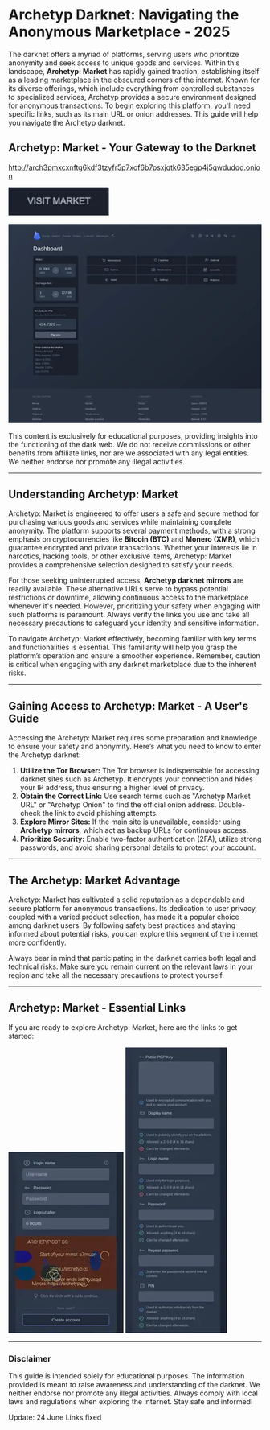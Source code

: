 # Archetyp Darknet: Navigating the Anonymous Marketplace - 2025

The darknet offers a myriad of platforms, serving users who prioritize anonymity and seek access to unique goods and services. Within this landscape, **Archetyp: Market** has rapidly gained traction, establishing itself as a leading marketplace in the obscured corners of the internet. Known for its diverse offerings, which include everything from controlled substances to specialized services, Archetyp provides a secure environment designed for anonymous transactions. To begin exploring this platform, you'll need specific links, such as its main URL or onion addresses. This guide will help you navigate the Archetyp darknet.

## Archetyp: Market - Your Gateway to the Darknet

http://arch3pmxcxnftg6kdf3tzyfr5p7xof6b7psxjqtk635egp4j5qwdudqd.onion

[<img src="/third-party/report.webp" width="200">](http://arch3pmxcxnftg6kdf3tzyfr5p7xof6b7psxjqtk635egp4j5qwdudqd.onion)

<a href="http://arch3pmxcxnftg6kdf3tzyfr5p7xof6b7psxjqtk635egp4j5qwdudqd.onion"><img src="/third-party/break.webp" alt="Archetyp Preview" style="max-width: 100%;"></a>

This content is exclusively for educational purposes, providing insights into the functioning of the dark web. We do not receive commissions or other benefits from affiliate links, nor are we associated with any legal entities. We neither endorse nor promote any illegal activities.

---

## Understanding Archetyp: Market

Archetyp: Market is engineered to offer users a safe and secure method for purchasing various goods and services while maintaining complete anonymity. The platform supports several payment methods, with a strong emphasis on cryptocurrencies like **Bitcoin (BTC)** and **Monero (XMR)**, which guarantee encrypted and private transactions. Whether your interests lie in narcotics, hacking tools, or other exclusive items, Archetyp: Market provides a comprehensive selection designed to satisfy your needs.

For those seeking uninterrupted access, **Archetyp darknet mirrors** are readily available. These alternative URLs serve to bypass potential restrictions or downtime, allowing continuous access to the marketplace whenever it's needed. However, prioritizing your safety when engaging with such platforms is paramount. Always verify the links you use and take all necessary precautions to safeguard your identity and sensitive information.

To navigate Archetyp: Market effectively, becoming familiar with key terms and functionalities is essential. This familiarity will help you grasp the platform’s operation and ensure a smoother experience. Remember, caution is critical when engaging with any darknet marketplace due to the inherent risks.

---

## Gaining Access to Archetyp: Market - A User's Guide

Accessing the Archetyp: Market requires some preparation and knowledge to ensure your safety and anonymity. Here’s what you need to know to enter the Archetyp darknet:

1.  **Utilize the Tor Browser:** The Tor browser is indispensable for accessing darknet sites such as Archetyp. It encrypts your connection and hides your IP address, thus ensuring a higher level of privacy.
2.  **Obtain the Correct Link:** Use search terms such as "Archetyp Market URL" or "Archetyp Onion" to find the official onion address. Double-check the link to avoid phishing attempts.
3.  **Explore Mirror Sites:** If the main site is unavailable, consider using **Archetyp mirrors**, which act as backup URLs for continuous access.
4.  **Prioritize Security:** Enable two-factor authentication (2FA), utilize strong passwords, and avoid sharing personal details to protect your account.

---

## The Archetyp: Market Advantage

Archetyp: Market has cultivated a solid reputation as a dependable and secure platform for anonymous transactions. Its dedication to user privacy, coupled with a varied product selection, has made it a popular choice among darknet users. By following safety best practices and staying informed about potential risks, you can explore this segment of the internet more confidently.

Always bear in mind that participating in the darknet carries both legal and technical risks. Make sure you remain current on the relevant laws in your region and take all the necessary precautions to protect yourself.

---

## Archetyp: Market - Essential Links

If you are ready to explore Archetyp: Market, here are the links to get started:

<a href="http://arch3pmxcxnftg6kdf3tzyfr5p7xof6b7psxjqtk635egp4j5qwdudqd.onion"><img src="/third-party/look.webp" alt="Archetyp Login" style="max-width: 100%;"></a>
<a href="http://arch3pmxcxnftg6kdf3tzyfr5p7xof6b7psxjqtk635egp4j5qwdudqd.onion"><img src="/third-party/slide.webp" alt="Archetyp Register" style="max-width: 100%;"></a>

---

### Disclaimer

This guide is intended solely for educational purposes. The information provided is meant to raise awareness and understanding of the darknet. We neither endorse nor promote any illegal activities. Always comply with local laws and regulations when exploring the internet. Stay safe and informed!













Update:  24 June Links fixed